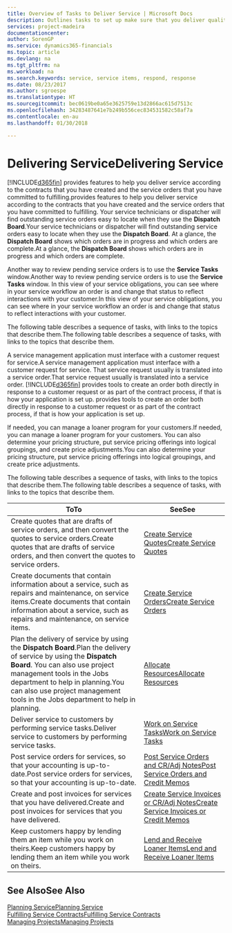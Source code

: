 ```yaml
---
title: Overview of Tasks to Deliver Service | Microsoft Docs
description: Outlines tasks to set up make sure that you deliver quality service and live up to agreements with customers.
services: project-madeira
documentationcenter: 
author: SorenGP
ms.service: dynamics365-financials
ms.topic: article
ms.devlang: na
ms.tgt_pltfrm: na
ms.workload: na
ms.search.keywords: service, service items, respond, response
ms.date: 08/23/2017
ms.author: sgroespe
ms.translationtype: HT
ms.sourcegitcommit: bec0619be0a65e3625759e13d2866ac615d7513c
ms.openlocfilehash: 34283487641e7b249b556cec834531582c58af7a
ms.contentlocale: en-au
ms.lasthandoff: 01/30/2018

---
```

# <a name="delivering-service"></a><span data-ttu-id="40aec-103">Delivering Service</span><span class="sxs-lookup"><span data-stu-id="40aec-103">Delivering Service</span></span>
[!INCLUDE[d365fin](includes/d365fin_md.md)] <span data-ttu-id="40aec-104"> provides features to help you deliver service according to the contracts that you have created and the service orders that you have committed to fulfilling.</span><span class="sxs-lookup"><span data-stu-id="40aec-104">provides features to help you deliver service according to the contracts that you have created and the service orders that you have committed to fulfilling.</span></span> <span data-ttu-id="40aec-105">Your service technicians or dispatcher will find outstanding service orders easy to locate when they use the **Dispatch Board**.</span><span class="sxs-lookup"><span data-stu-id="40aec-105">Your service technicians or dispatcher will find outstanding service orders easy to locate when they use the **Dispatch Board**.</span></span> <span data-ttu-id="40aec-106">At a glance, the **Dispatch Board** shows which orders are in progress and which orders are complete.</span><span class="sxs-lookup"><span data-stu-id="40aec-106">At a glance, the **Dispatch Board** shows which orders are in progress and which orders are complete.</span></span>  
  
<span data-ttu-id="40aec-107">Another way to review pending service orders is to use the **Service Tasks** window.</span><span class="sxs-lookup"><span data-stu-id="40aec-107">Another way to review pending service orders is to use the **Service Tasks** window.</span></span> <span data-ttu-id="40aec-108">In this view of your service obligations, you can see where in your service workflow an order is and change that status to reflect interactions with your customer.</span><span class="sxs-lookup"><span data-stu-id="40aec-108">In this view of your service obligations, you can see where in your service workflow an order is and change that status to reflect interactions with your customer.</span></span>  
  
<span data-ttu-id="40aec-109">The following table describes a sequence of tasks, with links to the topics that describe them.</span><span class="sxs-lookup"><span data-stu-id="40aec-109">The following table describes a sequence of tasks, with links to the topics that describe them.</span></span>   

<span data-ttu-id="40aec-110">A service management application must interface with a customer request for service.</span><span class="sxs-lookup"><span data-stu-id="40aec-110">A service management application must interface with a customer request for service.</span></span> <span data-ttu-id="40aec-111">That service request usually is translated into a service order.</span><span class="sxs-lookup"><span data-stu-id="40aec-111">That service request usually is translated into a service order.</span></span> [!INCLUDE[d365fin](includes/d365fin_md.md)]<span data-ttu-id="40aec-112"> provides tools to create an order both directly in response to a customer request or as part of the contract process, if that is how your application is set up.</span><span class="sxs-lookup"><span data-stu-id="40aec-112"> provides tools to create an order both directly in response to a customer request or as part of the contract process, if that is how your application is set up.</span></span>  
  
<span data-ttu-id="40aec-113">If needed, you can manage a loaner program for your customers.</span><span class="sxs-lookup"><span data-stu-id="40aec-113">If needed, you can manage a loaner program for your customers.</span></span> <span data-ttu-id="40aec-114">You can also determine your pricing structure, put service pricing offerings into logical groupings, and create price adjustments.</span><span class="sxs-lookup"><span data-stu-id="40aec-114">You can also determine your pricing structure, put service pricing offerings into logical groupings, and create price adjustments.</span></span>  
  
<span data-ttu-id="40aec-115">The following table describes a sequence of tasks, with links to the topics that describe them.</span><span class="sxs-lookup"><span data-stu-id="40aec-115">The following table describes a sequence of tasks, with links to the topics that describe them.</span></span>   
  
|<span data-ttu-id="40aec-116">**To**</span><span class="sxs-lookup"><span data-stu-id="40aec-116">**To**</span></span>|<span data-ttu-id="40aec-117">**See**</span><span class="sxs-lookup"><span data-stu-id="40aec-117">**See**</span></span>|  
|------------|-------------|  
|<span data-ttu-id="40aec-118">Create quotes that are drafts of service orders, and then convert the quotes to service orders.</span><span class="sxs-lookup"><span data-stu-id="40aec-118">Create quotes that are drafts of service orders, and then convert the quotes to service orders.</span></span>|[<span data-ttu-id="40aec-119">Create Service Quotes</span><span class="sxs-lookup"><span data-stu-id="40aec-119">Create Service Quotes</span></span>](service-how-to-create-service-quotes.md)|
|<span data-ttu-id="40aec-120">Create documents that contain information about a service, such as repairs and maintenance, on service items.</span><span class="sxs-lookup"><span data-stu-id="40aec-120">Create documents that contain information about a service, such as repairs and maintenance, on service items.</span></span>|[<span data-ttu-id="40aec-121">Create Service Orders</span><span class="sxs-lookup"><span data-stu-id="40aec-121">Create Service Orders</span></span>](service-how-to-create-service-orders.md)|
|<span data-ttu-id="40aec-122">Plan the delivery of service by using the **Dispatch Board**.</span><span class="sxs-lookup"><span data-stu-id="40aec-122">Plan the delivery of service by using the **Dispatch Board**.</span></span> <span data-ttu-id="40aec-123">You can also use project management tools in the Jobs department to help in planning.</span><span class="sxs-lookup"><span data-stu-id="40aec-123">You can also use project management tools in the Jobs department to help in planning.</span></span>|[<span data-ttu-id="40aec-124">Allocate Resources</span><span class="sxs-lookup"><span data-stu-id="40aec-124">Allocate Resources</span></span>](service-how-to-allocate-resources.md)|  
|<span data-ttu-id="40aec-125">Deliver service to customers by performing service tasks.</span><span class="sxs-lookup"><span data-stu-id="40aec-125">Deliver service to customers by performing service tasks.</span></span>|[<span data-ttu-id="40aec-126">Work on Service Tasks</span><span class="sxs-lookup"><span data-stu-id="40aec-126">Work on Service Tasks</span></span>](service-how-to-work-on-service-tasks.md)|  
|<span data-ttu-id="40aec-127">Post service orders for services, so that your accounting is up-to-date.</span><span class="sxs-lookup"><span data-stu-id="40aec-127">Post service orders for services, so that your accounting is up-to-date.</span></span>|[<span data-ttu-id="40aec-128">Post Service Orders and CR/Adj Notes</span><span class="sxs-lookup"><span data-stu-id="40aec-128">Post Service Orders and Credit Memos</span></span>](service-how-to-post-service-orders.md)|  
|<span data-ttu-id="40aec-129">Create and post invoices for services that you have delivered.</span><span class="sxs-lookup"><span data-stu-id="40aec-129">Create and post invoices for services that you have delivered.</span></span>|[<span data-ttu-id="40aec-130">Create Service Invoices or CR/Adj Notes</span><span class="sxs-lookup"><span data-stu-id="40aec-130">Create Service Invoices or Credit Memos</span></span>](service-how-create-invoices.md)|  
|<span data-ttu-id="40aec-131">Keep customers happy by lending them an item while you work on theirs.</span><span class="sxs-lookup"><span data-stu-id="40aec-131">Keep customers happy by lending them an item while you work on theirs.</span></span>| [<span data-ttu-id="40aec-132">Lend and Receive Loaner Items</span><span class="sxs-lookup"><span data-stu-id="40aec-132">Lend and Receive Loaner Items</span></span>](service-how-to-lend-receive-loaners.md)|
  
## <a name="see-also"></a><span data-ttu-id="40aec-133">See Also</span><span class="sxs-lookup"><span data-stu-id="40aec-133">See Also</span></span>  
[<span data-ttu-id="40aec-134">Planning Service</span><span class="sxs-lookup"><span data-stu-id="40aec-134">Planning Service</span></span>](service-plan-service.md)  
[<span data-ttu-id="40aec-135">Fulfilling Service Contracts</span><span class="sxs-lookup"><span data-stu-id="40aec-135">Fulfilling Service Contracts</span></span>](service-fulfill-service-contracts.md)  
[<span data-ttu-id="40aec-136">Managing Projects</span><span class="sxs-lookup"><span data-stu-id="40aec-136">Managing Projects</span></span>](projects-manage-projects.md)  

